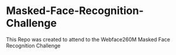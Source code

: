 # Masked-Face-Recognition-Challenge
This Repo was created to attend to the Webface260M Masked Face Recognition Challenge
